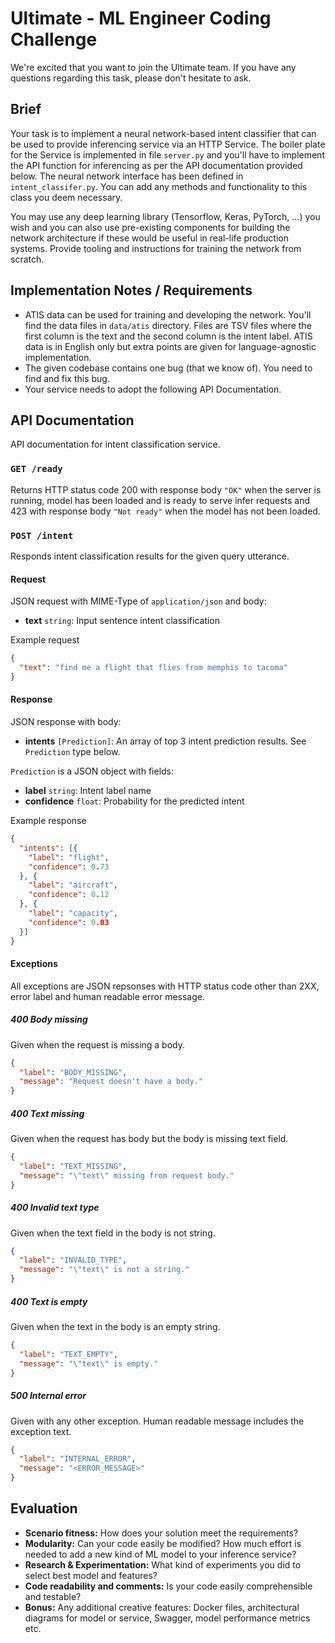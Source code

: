 # Ultimate - ML Engineer Coding Challenge
We're excited that you want to join the Ultimate team.  If you have any questions regarding this task, please don't hesitate to ask.

## Brief
Your task is to implement a neural network-based intent classifier that can be used to provide inferencing service via an HTTP Service. The boiler plate for the Service is implemented in file `server.py` and you'll have to implement the API function for inferencing as per the API documentation provided below. The neural network interface has been defined in `intent_classifer.py`. You can add any methods and functionality to this class you deem necessary.

You may use any deep learning library (Tensorflow, Keras, PyTorch, ...) you wish and you can also use pre-existing components for building the network architecture if these would be useful in real-life production systems. Provide tooling and instructions for training the network from scratch.

## Implementation Notes / Requirements
- ATIS data can be used for training and developing the network. You'll find the data files in `data/atis` directory. Files are TSV files where the first column is the text and the second column is the intent label. ATIS data is in English only but extra points are given for language-agnostic implementation.
- The given codebase contains one bug (that we know of). You need to find and fix this bug.
- Your service needs to adopt the following API Documentation.


## API Documentation
API documentation for intent classification service.

### `GET /ready`
Returns HTTP status code 200 with response body `"OK"` when the server is running, model has been loaded and is ready to
serve infer requests and 423 with response body `"Not ready"` when the model has not been loaded.

### `POST /intent`
Responds intent classification results for the given query utterance.

#### Request
JSON request with MIME-Type of `application/json` and body:
- **text** `string`: Input sentence intent classification

Example request
```json
{
  "text": "find me a flight that flies from memphis to tacoma"
}
```

#### Response
JSON response with body:
- **intents** `[Prediction]`: An array of top 3 intent prediction results. See `Prediction` type below.

`Prediction` is a JSON object with fields:
- **label** `string`: Intent label name
- **confidence** `float`: Probability for the predicted intent

Example response
```json
{
  "intents": [{
    "label": "flight",
    "confidence": 0.73
  }, {
    "label": "aircraft",
    "confidence": 0.12
  }, {
    "label": "capacity",
    "confidence": 0.03
  }]
}
```

#### Exceptions
All exceptions are JSON repsonses with HTTP status code other than 2XX, error label and human readable error message.

##### 400 Body missing
Given when the request is missing a body.
```json
{
  "label": "BODY_MISSING",
  "message": "Request doesn't have a body."
}
```

##### 400 Text missing
Given when the request has body but the body is missing text field.
```json
{
  "label": "TEXT_MISSING",
  "message": "\"text\" missing from request body."
}
```

##### 400 Invalid text type
Given when the text field in the body is not string.
```json
{
  "label": "INVALID_TYPE",
  "message": "\"text\" is not a string."
}
```

##### 400 Text is empty
Given when the text in the body is an empty string.
```json
{
  "label": "TEXT_EMPTY",
  "message": "\"text\" is empty."
}
```

##### 500 Internal error
Given with any other exception. Human readable message includes the exception text.
```json
{
  "label": "INTERNAL_ERROR",
  "message": "<ERROR_MESSAGE>"
}
```

## Evaluation
- **Scenario fitness:** How does your solution meet the requirements?
- **Modularity:** Can your code easily be modified? How much effort is needed to add a new kind of ML model to your inference service?
- **Research & Experimentation:** What kind of experiments you did to select best model and features?
- **Code readability and comments:** Is your code easily comprehensible and testable?
- **Bonus:** Any additional creative features: Docker files, architectural diagrams for model or service, Swagger, model performance metrics etc. 
